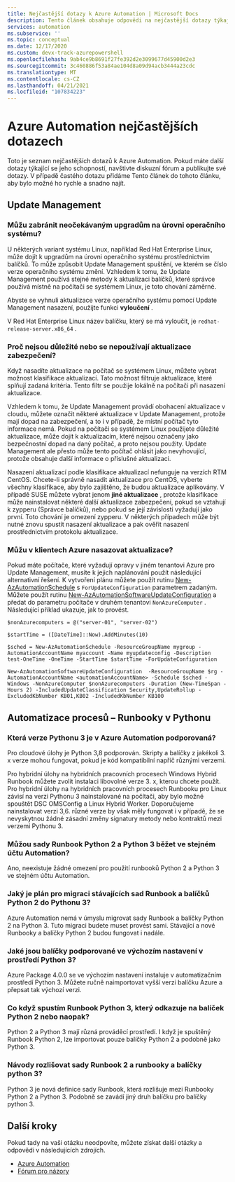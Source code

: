 ```yaml
---
title: Nejčastější dotazy k Azure Automation | Microsoft Docs
description: Tento článek obsahuje odpovědi na nejčastější dotazy týkající se Azure Automation.
services: automation
ms.subservice: ''
ms.topic: conceptual
ms.date: 12/17/2020
ms.custom: devx-track-azurepowershell
ms.openlocfilehash: 9ab4ce9b8691f27fe392d2e3099677d45900d2e3
ms.sourcegitcommit: 3c460886f53a84ae104d8a09d94acb3444a23cdc
ms.translationtype: MT
ms.contentlocale: cs-CZ
ms.lasthandoff: 04/21/2021
ms.locfileid: "107834223"
---
```

# <a name="azure-automation-frequently-asked-questions"></a>Azure Automation nejčastějších dotazech

Toto je seznam nejčastějších dotazů k Azure Automation. Pokud máte další dotazy týkající se jeho schopností, navštivte diskuzní fórum a publikujte své dotazy. V případě častého dotazu přidáme Tento článek do tohoto článku, aby bylo možné ho rychle a snadno najít.

## <a name="update-management"></a>Update Management

### <a name="can-i-prevent-unexpected-os-level-upgrades"></a>Můžu zabránit neočekávaným upgradům na úrovni operačního systému?

U některých variant systému Linux, například Red Hat Enterprise Linux, může dojít k upgradům na úrovni operačního systému prostřednictvím balíčků. To může způsobit Update Management spuštění, ve kterém se číslo verze operačního systému změní. Vzhledem k tomu, že Update Management používá stejné metody k aktualizaci balíčků, které správce používá místně na počítači se systémem Linux, je toto chování záměrné.

Abyste se vyhnuli aktualizace verze operačního systému pomocí Update Management nasazení, použijte funkci **vyloučení** .

V Red Hat Enterprise Linux název balíčku, který se má vyloučit, je `redhat-release-server.x86_64` .

### <a name="why-arent-criticalsecurity-updates-applied"></a>Proč nejsou důležité nebo se nepoužívají aktualizace zabezpečení?

Když nasadíte aktualizace na počítač se systémem Linux, můžete vybrat možnost klasifikace aktualizací. Tato možnost filtruje aktualizace, které splňují zadaná kritéria. Tento filtr se použije lokálně na počítači při nasazení aktualizace.

Vzhledem k tomu, že Update Management provádí obohacení aktualizace v cloudu, můžete označit některé aktualizace v Update Management, protože mají dopad na zabezpečení, a to i v případě, že místní počítač tyto informace nemá. Pokud na počítači se systémem Linux použijete důležité aktualizace, může dojít k aktualizacím, které nejsou označeny jako bezpečnostní dopad na daný počítač, a proto nejsou použity. Update Management ale přesto může tento počítač ohlásit jako nevyhovující, protože obsahuje další informace o příslušné aktualizaci.

Nasazení aktualizací podle klasifikace aktualizací nefunguje na verzích RTM CentOS. Chcete-li správně nasadit aktualizace pro CentOS, vyberte všechny klasifikace, aby bylo zajištěno, že budou aktualizace aplikovány. V případě SUSE můžete vybrat jenom **jiné aktualizace** , protože klasifikace může nainstalovat některé další aktualizace zabezpečení, pokud se vztahují k zypperu (Správce balíčků), nebo pokud se její závislosti vyžadují jako první. Toto chování je omezení zypperu. V některých případech může být nutné znovu spustit nasazení aktualizace a pak ověřit nasazení prostřednictvím protokolu aktualizace.

### <a name="can-i-deploy-updates-across-azure-tenants"></a>Můžu v klientech Azure nasazovat aktualizace?

Pokud máte počítače, které vyžadují opravy v jiném tenantovi Azure pro Update Management, musíte k jejich naplánování použít následující alternativní řešení. K vytvoření plánu můžete použít rutinu [New-AzAutomationSchedule](/powershell/module/Az.Automation/New-AzAutomationSchedule) s `ForUpdateConfiguration` parametrem zadaným. Můžete použít rutinu [New-AzAutomationSoftwareUpdateConfiguration](/powershell/module/Az.Automation/New-AzAutomationSoftwareUpdateConfiguration) a předat do parametru počítače v druhém tenantovi `NonAzureComputer` . Následující příklad ukazuje, jak to provést.

```azurepowershell-interactive
$nonAzurecomputers = @("server-01", "server-02")

$startTime = ([DateTime]::Now).AddMinutes(10)

$sched = New-AzAutomationSchedule -ResourceGroupName mygroup -AutomationAccountName myaccount -Name myupdateconfig -Description test-OneTime -OneTime -StartTime $startTime -ForUpdateConfiguration

New-AzAutomationSoftwareUpdateConfiguration  -ResourceGroupName $rg -AutomationAccountName <automationAccountName> -Schedule $sched -Windows -NonAzureComputer $nonAzurecomputers -Duration (New-TimeSpan -Hours 2) -IncludedUpdateClassification Security,UpdateRollup -ExcludedKbNumber KB01,KB02 -IncludedKbNumber KB100
```

## <a name="process-automation---python-runbooks"></a>Automatizace procesů – Runbooky v Pythonu

### <a name="which-python-3-version-is-supported-in-azure-automation"></a>Která verze Pythonu 3 je v Azure Automation podporovaná?

Pro cloudové úlohy je Python 3,8 podporován. Skripty a balíčky z jakékoli 3. x verze mohou fungovat, pokud je kód kompatibilní napříč různými verzemi.

Pro hybridní úlohy na hybridních pracovních procesech Windows Hybrid Runbook můžete zvolit instalaci libovolné verze 3. x, kterou chcete použít. Pro hybridní úlohy na hybridních pracovních procesech Runbooku pro Linux závisí na verzi Pythonu 3 nainstalované na počítači, aby bylo možné spouštět DSC OMSConfig a Linux Hybrid Worker. Doporučujeme nainstalovat verzi 3,6. různé verze by však měly fungovat i v případě, že se nevyskytnou žádné zásadní změny signatury metody nebo kontraktů mezi verzemi Pythonu 3.

### <a name="can-python-2-and-python-3-runbooks-run-in-same-automation-account"></a>Můžou sady Runbook Python 2 a Python 3 běžet ve stejném účtu Automation?

Ano, neexistuje žádné omezení pro použití runbooků Python 2 a Python 3 ve stejném účtu Automation.  

### <a name="what-is-the-plan-for-migrating-existing-python-2-runbooks-and-packages-to-python-3"></a>Jaký je plán pro migraci stávajících sad Runbook a balíčků Python 2 do Pythonu 3?

Azure Automation nemá v úmyslu migrovat sady Runbook a balíčky Python 2 na Python 3. Tuto migraci budete muset provést sami. Stávající a nové Runbooky a balíčky Python 2 budou fungovat i nadále.

### <a name="what-are-the-packages-supported-by-default-in-python-3-environment"></a>Jaké jsou balíčky podporované ve výchozím nastavení v prostředí Python 3?

Azure Package 4.0.0 se ve výchozím nastavení instaluje v automatizačním prostředí Python 3. Můžete ručně naimportovat vyšší verzi balíčku Azure a přepsat tak výchozí verzi.

### <a name="what-if-i-run-a-python-3-runbook-that-references-a-python-2-package-or-vice-versa"></a>Co když spustím Runbook Python 3, který odkazuje na balíček Python 2 nebo naopak?

Python 2 a Python 3 mají různá prováděcí prostředí. I když je spuštěný Runbook Python 2, lze importovat pouze balíčky Python 2 a podobně jako Python 3.

### <a name="how-do-i-differentiate-between-python-2-and-python-3-runbooks-and-packages"></a>Návody rozlišovat sady Runbook 2 a runbooky a balíčky python 3?

Python 3 je nová definice sady Runbook, která rozlišuje mezi Runbooky Python 2 a Python 3. Podobně se zavádí jiný druh balíčku pro balíčky python 3.

## <a name="next-steps"></a>Další kroky

Pokud tady na vaši otázku neodpovíte, můžete získat další otázky a odpovědi v následujících zdrojích.

- [Azure Automation](/answers/topics/azure-automation.html)
- [Fórum pro názory](https://feedback.azure.com/forums/905242-update-management)
